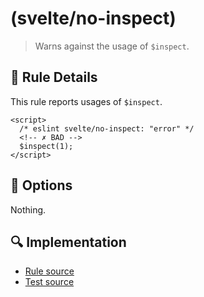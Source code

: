 # (svelte/no-inspect)

> Warns against the usage of `$inspect`.

## :book: Rule Details

This rule reports usages of `$inspect`.

<ESLintCodeBlock>

<!--eslint-skip-->

```svelte
<script>
  /* eslint svelte/no-inspect: "error" */
  <!-- ✗ BAD -->
  $inspect(1);
</script>
```

</ESLintCodeBlock>

## :wrench: Options

Nothing.

## :mag: Implementation

- [Rule source](https://github.com/sveltejs/eslint-plugin-svelte/blob/main/packages/eslint-plugin-svelte/src/rules/no-inspect.ts)
- [Test source](https://github.com/sveltejs/eslint-plugin-svelte/blob/main/packages/eslint-plugin-svelte/tests/src/rules/no-inspect.ts)
